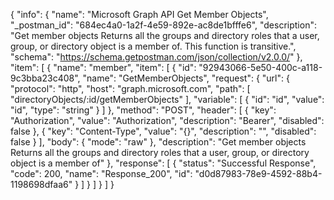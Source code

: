 {
  "info": {
    "name": "Microsoft Graph API Get Member Objects",
    "_postman_id": "684ec4a0-1a2f-4e59-892e-ac8de1bfffe6",
    "description": "Get member objects Returns all the groups and directory roles that a user, group, or directory object is a member of. This function is transitive.",
    "schema": "https://schema.getpostman.com/json/collection/v2.0.0/"
  },
  "item": [
    {
      "name": "member",
      "item": [
        {
          "id": "92943066-5e50-400c-a118-9c3bba23c408",
          "name": "GetMemberObjects",
          "request": {
            "url": {
              "protocol": "http",
              "host": "graph.microsoft.com",
              "path": [
                "directoryObjects/:id/getMemberObjects"
              ],
              "variable": [
                {
                  "id": "id",
                  "value": "id",
                  "type": "string"
                }
              ]
            },
            "method": "POST",
            "header": [
              {
                "key": "Authorization",
                "value": "Authorization",
                "description": "Bearer",
                "disabled": false
              },
              {
                "key": "Content-Type",
                "value": "{}",
                "description": "",
                "disabled": false
              }
            ],
            "body": {
              "mode": "raw"
            },
            "description": "Get member objects Returns all the groups and directory roles that a user, group, or directory object is a member of"
          },
          "response": [
            {
              "status": "Successful Response",
              "code": 200,
              "name": "Response_200",
              "id": "d0d87983-78e9-4592-88b4-1198698dfaa6"
            }
          ]
        }
      ]
    }
  ]
}